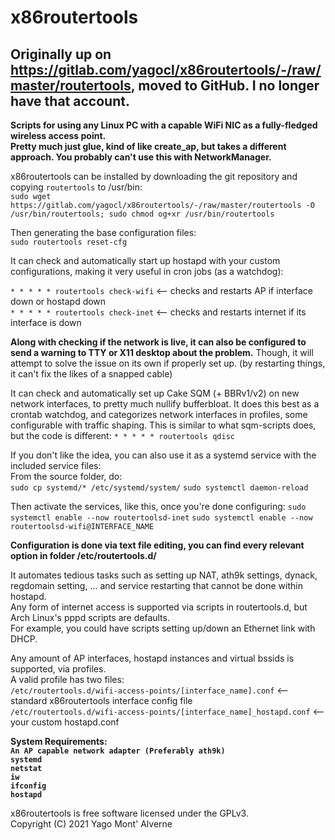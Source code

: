 # x86routertools

## Originally up on https://gitlab.com/yagocl/x86routertools/-/raw/master/routertools, moved to GitHub. I no longer have that account.

   
**Scripts for using any Linux PC with a capable WiFi NIC as a fully-fledged wireless access point.     
Pretty much just glue, kind of like create_ap, but takes a different approach. You probably can't use this with NetworkManager.**     

x86routertools can be installed by downloading the git repository and copying `routertools` to /usr/bin:     
`sudo wget https://gitlab.com/yagocl/x86routertools/-/raw/master/routertools -O /usr/bin/routertools; sudo chmod og+xr /usr/bin/routertools`  
  
Then generating the base configuration files:        
`sudo routertools reset-cfg`     


It can check and automatically start up hostapd with your custom configurations, making it very useful in cron jobs (as a watchdog):    

`* * * * * routertools check-wifi`     <-- checks and restarts AP if interface down or hostapd down       
`* * * * * routertools check-inet`     <-- checks and restarts internet if its interface is down

**Along with checking if the network is live, it can also be configured to send a warning to TTY or X11 desktop about the problem.** Though, it will attempt to solve the issue on its own if properly set up. (by restarting things, it can't fix the likes of a snapped cable)  

It can check and automatically set up Cake SQM (+ BBRv1/v2) on new network interfaces, to pretty much nullify bufferbloat. It does this best as a crontab watchdog, and categorizes network interfaces in profiles, some configurable with traffic shaping. This is similar to what sqm-scripts does, but the code is different:
`* * * * * routertools qdisc`    

If you don't like the idea, you can also use it as a systemd service with the included service files:     
From the source folder, do:      
`sudo cp systemd/* /etc/systemd/system/`
`sudo systemctl daemon-reload`

Then activate the services, like this, once you're done configuring:
`sudo systemctl enable --now routertoolsd-inet`
`sudo systemctl enable --now routertoolsd-wifi@INTERFACE_NAME`

**Configuration is done via text file editing, you can find every relevant option in folder /etc/routertools.d/**     

It automates tedious tasks such as setting up NAT, ath9k settings, dynack, regdomain setting, ... and service restarting that cannot be done within hostapd.     
Any form of internet access is supported via scripts in routertools.d, but Arch Linux's pppd scripts are defaults.      
For example, you could have scripts setting up/down an Ethernet link with DHCP.

Any amount of AP interfaces, hostapd instances and virtual bssids is supported, via profiles.       
A valid profile has two files:         
`/etc/routertools.d/wifi-access-points/[interface_name].conf`  <-- standard x86routertools interface config file          
`/etc/routertools.d/wifi-access-points/[interface_name]_hostapd.conf` <-- your custom hostapd.conf    


**System Requirements:      
`An AP capable network adapter (Preferably ath9k)`     
`systemd`        
`netstat`        
`iw`     
`ifconfig`           
`hostapd`**

x86routertools is free software licensed under the GPLv3.         
Copyright (C) 2021 Yago Mont' Alverne         
